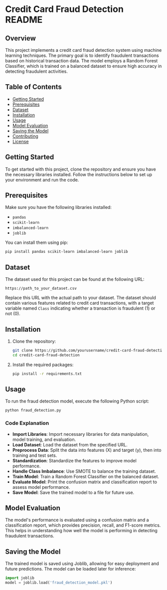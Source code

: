 # Credit Card Fraud Detection README

## Overview
This project implements a credit card fraud detection system using machine learning techniques. The primary goal is to identify fraudulent transactions based on historical transaction data. The model employs a Random Forest Classifier, which is trained on a balanced dataset to ensure high accuracy in detecting fraudulent activities.

## Table of Contents
- [Getting Started](#getting-started)
- [Prerequisites](#prerequisites)
- [Dataset](#dataset)
- [Installation](#installation)
- [Usage](#usage)
- [Model Evaluation](#model-evaluation)
- [Saving the Model](#saving-the-model)
- [Contributing](#contributing)
- [License](#license)

## Getting Started
To get started with this project, clone the repository and ensure you have the necessary libraries installed. Follow the instructions below to set up your environment and run the code.

## Prerequisites
Make sure you have the following libraries installed:
- `pandas`
- `scikit-learn`
- `imbalanced-learn`
- `joblib`

You can install them using pip:
```bash
pip install pandas scikit-learn imbalanced-learn joblib
```

## Dataset
The dataset used for this project can be found at the following URL:
```
https://path_to_your_dataset.csv
```
Replace this URL with the actual path to your dataset. The dataset should contain various features related to credit card transactions, with a target variable named `Class` indicating whether a transaction is fraudulent (1) or not (0).

## Installation
1. Clone the repository:
   ```bash
   git clone https://github.com/yourusername/credit-card-fraud-detection.git
   cd credit-card-fraud-detection
   ```

2. Install the required packages:
   ```bash
   pip install -r requirements.txt
   ```

## Usage
To run the fraud detection model, execute the following Python script:
```bash
python fraud_detection.py
```

### Code Explanation
- **Import Libraries**: Import necessary libraries for data manipulation, model training, and evaluation.
- **Load Dataset**: Load the dataset from the specified URL.
- **Preprocess Data**: Split the data into features (X) and target (y), then into training and test sets.
- **Standardization**: Standardize the features to improve model performance.
- **Handle Class Imbalance**: Use SMOTE to balance the training dataset.
- **Train Model**: Train a Random Forest Classifier on the balanced dataset.
- **Evaluate Model**: Print the confusion matrix and classification report to assess model performance.
- **Save Model**: Save the trained model to a file for future use.

## Model Evaluation
The model's performance is evaluated using a confusion matrix and a classification report, which provides precision, recall, and F1-score metrics. This helps in understanding how well the model is performing in detecting fraudulent transactions.

## Saving the Model
The trained model is saved using Joblib, allowing for easy deployment and future predictions. The model can be loaded later for inference:
```python
import joblib
model = joblib.load('fraud_detection_model.pkl')
```


